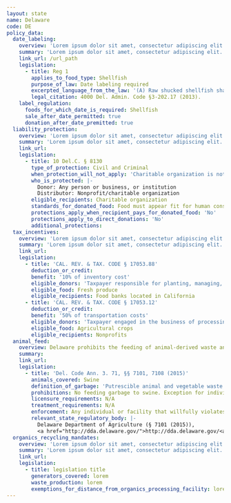 ```yaml
---
layout: state
name: Delaware
code: DE
policy_data:
  date_labeling:
    overview: 'Lorem ipsum dolor sit amet, consectetur adipiscing elit. Curabitur tellus mi, consequat at laoreet eget, vestibulum nec dolor. Vivamus volutpat quam ac quam bibendum rutrum.'
    summary: 'Lorem ipsum dolor sit amet, consectetur adipiscing elit. Curabitur tellus mi, consequat at laoreet eget, vestibulum nec dolor. Vivamus volutpat quam ac quam bibendum rutrum.'
    link_url: /url_path
    legislation:
      - title: Reg 1
        applies_to_food_type: Shellfish
        purpose_of_law: Date labeling required
        excerpted_language_from_the_law: '(A) Raw shucked shellfish shall be obtained in nonreturnable packages which bear: . . . (2) The “sell by” date for packages with a capacity of less than 1.87 L (one-half gallon) or the date shucked for packages with a capacity of 1.87 L (one-half gallon) or more.'
        legal_citation: 4000 Del. Admin. Code §3-202.17 (2013).
    label_regulation:
      foods_for_which_date_is_required: Shellfish
      sale_after_date_permitted: true
      donation_after_date_premitted: true
  liability_protection:
    overview: 'Lorem ipsum dolor sit amet, consectetur adipiscing elit. Curabitur tellus mi, consequat at laoreet eget, vestibulum nec dolor. Vivamus volutpat quam ac quam bibendum rutrum.'
    summary: 'Lorem ipsum dolor sit amet, consectetur adipiscing elit. Curabitur tellus mi, consequat at laoreet eget, vestibulum nec dolor. Vivamus volutpat quam ac quam bibendum rutrum.'
    link_url:
    legislation:
      - title: 10 Del.C. § 8130
        type_of_protection: Civil and Criminal
        when_protection_will_not_apply: 'Charitable organization is not protected from gross negligence, recklessness, or intentional misconduct'
        who_is_protected: |-
          Donor: Any person or business, or institution
          Distributor: Nonprofit/charitable organization
        eligible_recipients: Charitable organization
        standards_for_donated_food: Food must appear fit for human consumption
        protections_apply_when_recipient_pays_for_donated_food: 'No'
        protections_apply_to_direct_donations: 'No'
        additional_protections:
  tax_incentives:
    overview: 'Lorem ipsum dolor sit amet, consectetur adipiscing elit. Curabitur tellus mi, consequat at laoreet eget, vestibulum nec dolor. Vivamus volutpat quam ac quam bibendum rutrum.'
    summary: 'Lorem ipsum dolor sit amet, consectetur adipiscing elit. Curabitur tellus mi, consequat at laoreet eget, vestibulum nec dolor. Vivamus volutpat quam ac quam bibendum rutrum.'
    link_url:
    legislation:
      - title: 'CAL. REV. & TAX. CODE § 17053.88'
        deduction_or_credit:
        benefit: '10% of inventory cost'
        eligible_donors: 'Taxpayer responsible for planting, managing, and harvesting crops'
        eligible_food: Fresh produce
        eligible_recipients: Food banks located in California
      - title: 'CAL. REV. & TAX. CODE § 17053.12'
        deduction_or_credit:
        benefit: '50% of transportation costs'
        eligible_donors: 'Taxpayer engaged in the business of processing, distributing, or selling agricultural products'
        eligible_food: Agricultural crops
        eligible_recipients: Nonprofits
  animal_feed:
    overview: Delaware prohibits the feeding of animal-derived waste and vegetable waste that has been mixed with animal-derived waste to swine. Food waste that consists of only vegetable matter may be fed to swine. Individuals may feed household garbage to their own swine.
    summary:
    link_url:
    legislation:
      - title: 'Del. Code Ann. 3. 71, §§ 7101, 7108 (2015)'
        animals_covered: Swine
        definition_of_garbage: 'Putrescible animal and vegetable waste resulting from the handling, preparation, cooking and consumption of foods, swine carcasses and parts thereof, but not waste exclusively vegetable in nature. § 7108 (2015).'
        prohibitions: No feeding garbage to swine. Exception for individuals feeding household garbage. § 7108 (2015).
        licensure_requirements: N/A
        treatment_requirements: N/A
        enforcement: Any individual or facility that willfully violates the garbage-feeding ban shall be fined not less than $200 and not more than $500. Each day’s violation will be considered a separate offense. § 7108 (2015).
        relevant_state_regulatory_body: |-
          Delaware Department of Agriculture (§ 7101 (2015)),
          <a href="http://dda.delaware.gov/">http://dda.delaware.gov/<a>.
  organics_recycling_mandates:
    overview: 'Lorem ipsum dolor sit amet, consectetur adipiscing elit. Curabitur tellus mi, consequat at laoreet eget, vestibulum nec dolor. Vivamus volutpat quam ac quam bibendum rutrum.'
    summary: 'Lorem ipsum dolor sit amet, consectetur adipiscing elit. Curabitur tellus mi, consequat at laoreet eget, vestibulum nec dolor. Vivamus volutpat quam ac quam bibendum rutrum.'
    link_url:
    legislation:
      - title: legislation title
        generators_covered: lorem
        waste_production: lorem
        exemptions_for_distance_from_organics_processing_facility: lorem
---
```

